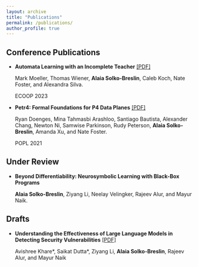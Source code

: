 ```yaml
---
layout: archive
title: "Publications"
permalink: /publications/
author_profile: true
---
```


## Conference Publications

*   **Automata Learning with an Incomplete Teacher** [[PDF]](https://alaiasolkobreslin.github.io/files/ecoop23.pdf)

    Mark Moeller, Thomas Wiener, **Alaia Solko-Breslin**, Caleb Koch, Nate Foster, and Alexandra Silva. 

    ECOOP 2023

*  **Petr4: Formal Foundations for P4 Data Planes** [[PDF]](https://alaiasolkobreslin.github.io/files/popl21.pdf)

    Ryan Doenges, Mina Tahmasbi Arashloo, Santiago Bautista, Alexander Chang, Newton Ni, Samwise Parkinson, Rudy Peterson, **Alaia Solko-Breslin**, Amanda Xu, and Nate Foster.

    POPL 2021

## Under Review

* **Beyond Differentiability: Neurosymbolic Learning with Black-Box Programs**

  **Alaia Solko-Breslin**, Ziyang Li, Neelay Velingker, Rajeev Alur, and Mayur Naik.

## Drafts

* **Understanding the Effectiveness of Large Language Models in Detecting Security Vulnerabilities** [[PDF]](https://arxiv.org/pdf/2311.16169.pdf)

  Avishree Khare*, Saikat Dutta*, Ziyang Li, **Alaia Solko-Breslin**, Rajeev Alur, and Mayur Naik
